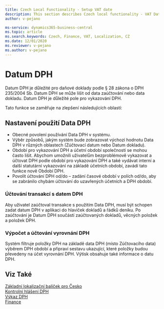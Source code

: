 ```yaml
---
title: Czech Local Functionality - Setup VAT date
description: This section describes Czech local functionality - VAT Date and Setup of the VAT Date Feature.
author: v-pejano

ms-service: dynamics365-business-central
ms.topic: article
ms.search.keywords: Czech, Finance, VAT, Localization, CZ
ms.date: 12/01/2020
ms.reviewer: v-pejano
ms.author: v-pejano
---
```



# Datum DPH

Datum DPH je důležité pro daňové doklady podle § 28 zákona o DPH 235/2004 Sb. Datum DPH se může lišit od data zaúčtování nebo data dokladu. Datum DPH je důležité pole pro vykazování DPH.

Tato funkce se zaměřuje na zlepšení následujících oblastí:

## Nastavení použití Data DPH

- Obecné povolení používání Data DPH v systému.
- Výběr způsobů, jakým systém bude zobrazovat výchozí hodnotu Data DPH v různých oblastech (Zúčtovací datum nebo Datum dokladu).
- Období pro vykazování DPH a účetní období společnosti se mohou často lišit. Abychom umožnili uživatelům bezproblémově vykazovat a účtovat DPH podle období pro vykazování DPH a také vydávat interní a další statutární vykazování na základě účetních období, zavádí tato funkce nově Období DPH.
- Povolit účtování DPH od/do – zadání časové období v polích od/do, aby se zabránilo chybám účtování do uzavřených účetních a DPH období.

### Účtování transakcí s datem DPH  

Aby uživatel zaúčtoval transakce s použitím Data DPH, musí být schopen zadat datum DPH v aplikaci do hlaviček dokladů a řádků deníku.
Po zaúčtování je Datum DPH součástí zaúčtovaných dokladů, věcných položek a položek DPH.

### Výpočet a účtování vyrovnání DPH

Systém filtruje položky DPH na základě data DPH (místo Zúčtovacího data) výběrem DPH období a připraví sestavu ukazující, které položky budou převedeny na účet vyrovnání DPH. Výtisk obsahuje také informace o datu DPH.

## Viz Také

[Základní lokalizační balíček pro Česko](ui-extensions-core-localization-pack-cz.md)  
[Kontrolní hlášení DPH](how-to-create-vat-control-report.md)  
[Výkaz DPH](vat-statement.md)  
[Finance](../../finance.md)  
